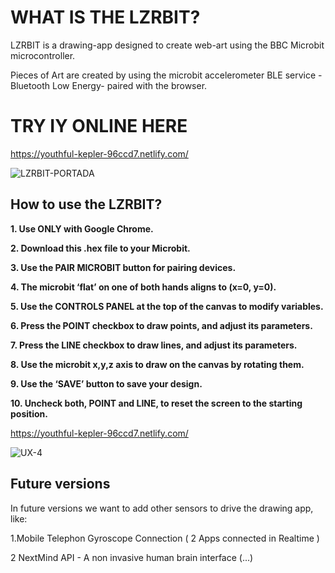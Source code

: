 # WHAT IS THE LZRBIT?

LZRBIT is a drawing-app designed to create web-art using the BBC Microbit microcontroller.

Pieces of Art are created by using the microbit accelerometer BLE service - Bluetooth Low Energy- paired with the browser.

# TRY IY ONLINE HERE
https://youthful-kepler-96ccd7.netlify.com/

![LZRBIT-PORTADA](https://user-images.githubusercontent.com/17754060/74108480-d286ce80-4b48-11ea-999e-c43be204c171.png)

## How to use the LZRBIT?

**1. Use ONLY with Google Chrome.**

**2. Download this .hex file to your Microbit.**

**3. Use the PAIR MICROBIT button for pairing devices.**

**4. The microbit ‘flat’ on one of both hands aligns to (x=0, y=0).**

**5. Use the CONTROLS PANEL at the top of the canvas to modify variables.**

**6. Press the POINT checkbox to draw points, and adjust its parameters.**

**7. Press the LINE checkbox to draw lines, and adjust its parameters.**

**8. Use the microbit x,y,z axis to draw on the canvas by rotating them.**

**9. Use the ‘SAVE’ button to save your design.**

**10. Uncheck both, POINT and LINE, to reset the screen to the starting position.**

https://youthful-kepler-96ccd7.netlify.com/

![UX-4](https://user-images.githubusercontent.com/17754060/74108499-f2b68d80-4b48-11ea-945a-b34cff667043.png)

## Future versions

In future versions we want to add other sensors to drive the drawing app, like:

1.Mobile Telephon Gyroscope Connection ( 2 Apps connected in Realtime )

2 NextMind API - A non invasive human brain interface (...)
